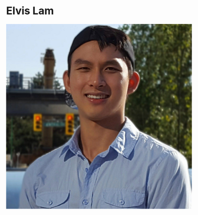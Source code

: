 # Elvis Lam
![alt text](https://raw.githubusercontent.com/Megachin502/megachin502.github.io/master/profile.jpg)
